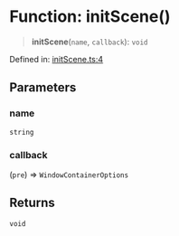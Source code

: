 # Function: initScene()

> **initScene**(`name`, `callback`): `void`

Defined in: [initScene.ts:4](https://github.com/webspatial/webspatial-sdk/blob/main/react/src/initScene.ts#L4)

## Parameters

### name

`string`

### callback

(`pre`) => `WindowContainerOptions`

## Returns

`void`
